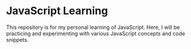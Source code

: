 <h1>JavaScript Learning</h1>
This repository is for my personal learning of JavaScript. Here, I will be practicing and experimenting with various JavaScript concepts and code snippets.
